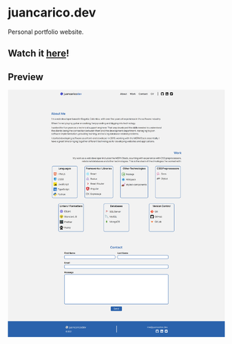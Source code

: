 # juancarico.dev

Personal portfolio website.

## Watch it [here](https://juancarico.dev/)!
## Preview
![preview](./assets/img/preview.png)